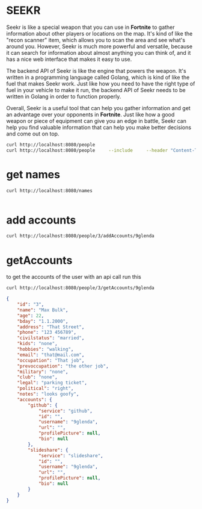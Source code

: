 # SEEKR
Seekr is like a special weapon that you can use in **Fortnite** to gather information about other players or locations on the map. It's kind of like the "recon scanner" item, which allows you to scan the area and see what's around you. However, Seekr is much more powerful and versatile, because it can search for information about almost anything you can think of, and it has a nice web interface that makes it easy to use.

The backend API of Seekr is like the engine that powers the weapon. It's written in a programming language called Golang, which is kind of like the fuel that makes Seekr work. Just like how you need to have the right type of fuel in your vehicle to make it run, the backend API of Seekr needs to be written in Golang in order to function properly.

Overall, Seekr is a useful tool that can help you gather information and get an advantage over your opponents in **Fortnite**. Just like how a good weapon or piece of equipment can give you an edge in battle, Seekr can help you find valuable information that can help you make better decisions and come out on top.
```sh
curl http://localhost:8080/people
curl http://localhost:8080/people     --include     --header "Content-Type: application/json"     --request "POST"     --data '{"id": "4","name": "hacker","age": 49}'
```
# get names
```sh
curl http://localhost:8080/names
```
```json
```

# add accounts
```sh
curl http://localhost:8080/people/3/addAccounts/9glenda
```

# getAccounts
to get the accounts of the user with an api call run this
```sh
curl http://localhost:8080/people/3/getAccounts/9glenda
```
```json
{
    "id": "3",
    "name": "Max Bulk",
    "age": 22,
    "bday": "1.1.2000",
    "address": "That Street",
    "phone": "123 456789",
    "civilstatus": "married",
    "kids": "none",
    "hobbies": "walking",
    "email": "that@mail.com",
    "occupation": "That job",
    "prevoccupation": "the other job",
    "military": "none",
    "club": "none",
    "legal": "parking ticket",
    "political": "right",
    "notes": "looks goofy",
    "accounts": {
        "github": {
            "service": "github",
            "id": "",
            "username": "9glenda",
            "url": "",
            "profilePicture": null,
            "bio": null
        },
        "slideshare": {
            "service": "slideshare",
            "id": "",
            "username": "9glenda",
            "url": "",
            "profilePicture": null,
            "bio": null
        }
    }
}
```
